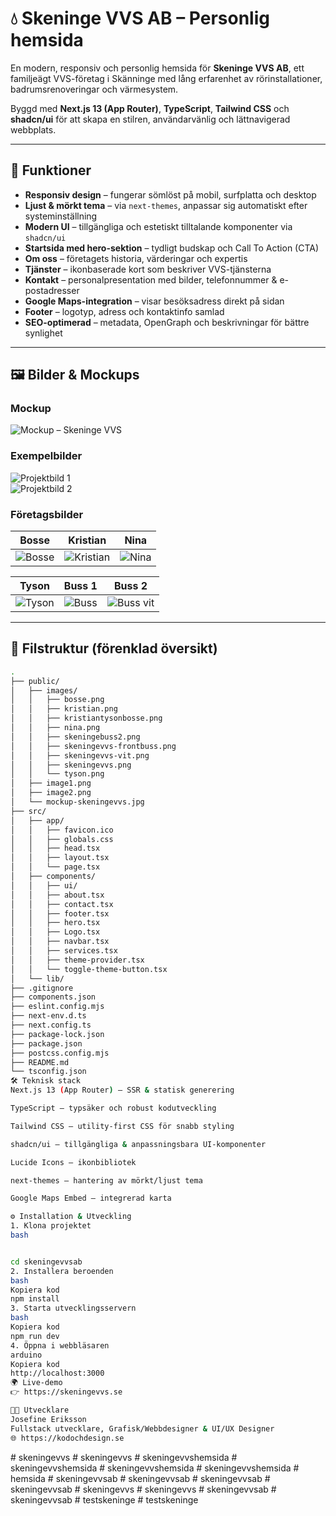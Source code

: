 # 💧 Skeninge VVS AB – Personlig hemsida

En modern, responsiv och personlig hemsida för **Skeninge VVS AB**, ett familjeägt VVS-företag i Skänninge med lång erfarenhet av rörinstallationer, badrumsrenoveringar och värmesystem.

Byggd med **Next.js 13 (App Router)**, **TypeScript**, **Tailwind CSS** och **shadcn/ui** för att skapa en stilren, användarvänlig och lättnavigerad webbplats.

---

## 🚀 Funktioner

- **Responsiv design** – fungerar sömlöst på mobil, surfplatta och desktop
- **Ljust & mörkt tema** – via `next-themes`, anpassar sig automatiskt efter systeminställning
- **Modern UI** – tillgängliga och estetiskt tilltalande komponenter via `shadcn/ui`
- **Startsida med hero-sektion** – tydligt budskap och Call To Action (CTA)
- **Om oss** – företagets historia, värderingar och expertis
- **Tjänster** – ikonbaserade kort som beskriver VVS-tjänsterna
- **Kontakt** – personalpresentation med bilder, telefonnummer & e-postadresser
- **Google Maps-integration** – visar besöksadress direkt på sidan
- **Footer** – logotyp, adress och kontaktinfo samlad
- **SEO-optimerad** – metadata, OpenGraph och beskrivningar för bättre synlighet

---

## 🖼️ Bilder & Mockups

### Mockup

![Mockup – Skeninge VVS](public/mockup-skeningevvs.jpg)

### Exempelbilder

![Projektbild 1](public/image1.png)  
![Projektbild 2](public/image2.png)

### Företagsbilder

| Bosse                             | Kristian                                | Nina                            |
| --------------------------------- | --------------------------------------- | ------------------------------- |
| ![Bosse](public/images/bosse.png) | ![Kristian](public/images/kristian.png) | ![Nina](public/images/nina.png) |

| Tyson                             | Buss 1                                           | Buss 2                                         |
| --------------------------------- | ------------------------------------------------ | ---------------------------------------------- |
| ![Tyson](public/images/tyson.png) | ![Buss](public/images/skeningevvs-frontbuss.png) | ![Buss vit](public/images/skeningevvs-vit.png) |

---

## 📂 Filstruktur (förenklad översikt)

```bash
.
├── public/
│   ├── images/
│   │   ├── bosse.png
│   │   ├── kristian.png
│   │   ├── kristiantysonbosse.png
│   │   ├── nina.png
│   │   ├── skeningebuss2.png
│   │   ├── skeningevvs-frontbuss.png
│   │   ├── skeningevvs-vit.png
│   │   ├── skeningevvs.png
│   │   └── tyson.png
│   ├── image1.png
│   ├── image2.png
│   └── mockup-skeningevvs.jpg
├── src/
│   ├── app/
│   │   ├── favicon.ico
│   │   ├── globals.css
│   │   ├── head.tsx
│   │   ├── layout.tsx
│   │   └── page.tsx
│   ├── components/
│   │   ├── ui/
│   │   ├── about.tsx
│   │   ├── contact.tsx
│   │   ├── footer.tsx
│   │   ├── hero.tsx
│   │   ├── Logo.tsx
│   │   ├── navbar.tsx
│   │   ├── services.tsx
│   │   ├── theme-provider.tsx
│   │   └── toggle-theme-button.tsx
│   └── lib/
├── .gitignore
├── components.json
├── eslint.config.mjs
├── next-env.d.ts
├── next.config.ts
├── package-lock.json
├── package.json
├── postcss.config.mjs
├── README.md
└── tsconfig.json
🛠️ Teknisk stack
Next.js 13 (App Router) – SSR & statisk generering

TypeScript – typsäker och robust kodutveckling

Tailwind CSS – utility-first CSS för snabb styling

shadcn/ui – tillgängliga & anpassningsbara UI-komponenter

Lucide Icons – ikonbibliotek

next-themes – hantering av mörkt/ljust tema

Google Maps Embed – integrerad karta

⚙️ Installation & Utveckling
1. Klona projektet
bash


cd skeningevvsab
2. Installera beroenden
bash
Kopiera kod
npm install
3. Starta utvecklingsservern
bash
Kopiera kod
npm run dev
4. Öppna i webbläsaren
arduino
Kopiera kod
http://localhost:3000
🌍 Live-demo
👉 https://skeningevvs.se

👩‍💻 Utvecklare
Josefine Eriksson
Fullstack utvecklare, Grafisk/Webbdesigner & UI/UX Designer
🌐 https://kodochdesign.se
```
#   s k e n i n g e v v s 
 
 #   s k e n i n g e v v s 
 
 #   s k e n i n g e v v s h e m s i d a 
 
 #   s k e n i n g e v v s h e m s i d a  
 #   s k e n i n g e v v s h e m s i d a  
 #   s k e n i n g e v v s h e m s i d a  
 #   h e m s i d a  
 #   s k e n i n g e v v s a b  
 #   s k e n i n g e v v s a b  
 #   s k e n i n g e v v s a b  
 #   s k e n i n g e v v s a b  
 #   s k e n i n g e v v s  
 #   s k e n i n g e v v s  
 #   s k e n i n g e v v s a b  
 #   s k e n i n g e v v s a b  
 #   t e s t s k e n i n g e  
 #   t e s t s k e n i n g e  
 
